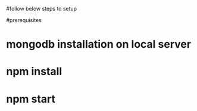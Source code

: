 #follow below steps to setup

#prerequisites
# mongodb installation on local server
# npm install
# npm start

